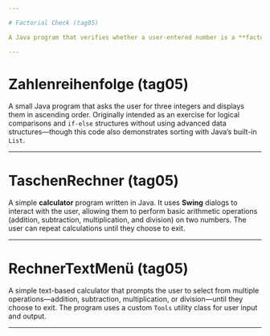 ```yaml
---

# Factorial Check (tag05)

A Java program that verifies whether a user-entered number is a **factorial number** (e.g., 1, 2, 6, 24, 120, etc.).

---
```


# Zahlenreihenfolge (tag05)

A small Java program that asks the user for three integers and displays them in ascending order. Originally intended as an exercise for logical comparisons and `if-else` structures without using advanced data structures—though this code also demonstrates sorting with Java’s built-in `List`.

---

# TaschenRechner (tag05)

A simple **calculator** program written in Java. It uses **Swing** dialogs to interact with the user, allowing them to perform basic arithmetic operations (addition, subtraction, multiplication, and division) on two numbers. The user can repeat calculations until they choose to exit.

---

# RechnerTextMenü (tag05)

A simple text-based calculator that prompts the user to select from multiple operations—addition, subtraction, multiplication, or division—until they choose to exit. The program uses a custom `Tools` utility class for user input and output.

---
